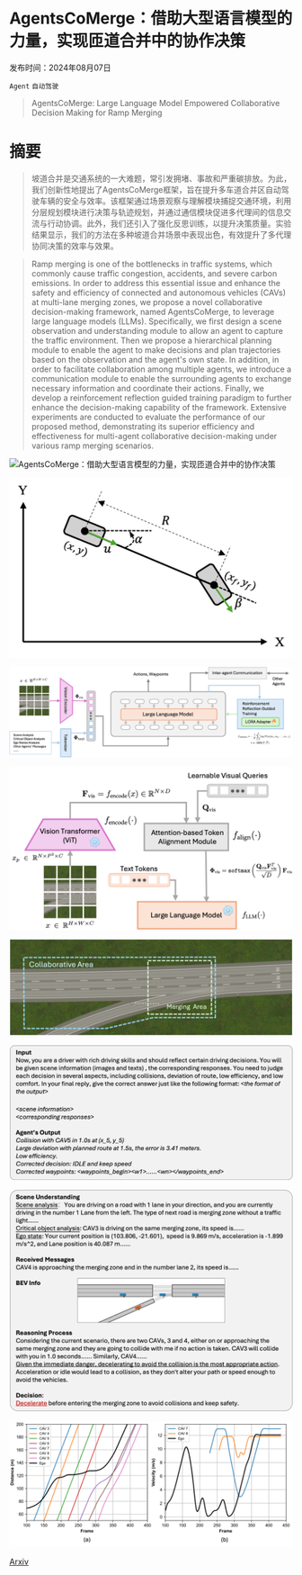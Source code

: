 # AgentsCoMerge：借助大型语言模型的力量，实现匝道合并中的协作决策

发布时间：2024年08月07日

`Agent` `自动驾驶`

> AgentsCoMerge: Large Language Model Empowered Collaborative Decision Making for Ramp Merging

# 摘要

> 坡道合并是交通系统的一大难题，常引发拥堵、事故和严重碳排放。为此，我们创新性地提出了AgentsCoMerge框架，旨在提升多车道合并区自动驾驶车辆的安全与效率。该框架通过场景观察与理解模块捕捉交通环境，利用分层规划模块进行决策与轨迹规划，并通过通信模块促进多代理间的信息交流与行动协调。此外，我们还引入了强化反思训练，以提升决策质量。实验结果显示，我们的方法在多种坡道合并场景中表现出色，有效提升了多代理协同决策的效率与效果。

> Ramp merging is one of the bottlenecks in traffic systems, which commonly cause traffic congestion, accidents, and severe carbon emissions. In order to address this essential issue and enhance the safety and efficiency of connected and autonomous vehicles (CAVs) at multi-lane merging zones, we propose a novel collaborative decision-making framework, named AgentsCoMerge, to leverage large language models (LLMs). Specifically, we first design a scene observation and understanding module to allow an agent to capture the traffic environment. Then we propose a hierarchical planning module to enable the agent to make decisions and plan trajectories based on the observation and the agent's own state. In addition, in order to facilitate collaboration among multiple agents, we introduce a communication module to enable the surrounding agents to exchange necessary information and coordinate their actions. Finally, we develop a reinforcement reflection guided training paradigm to further enhance the decision-making capability of the framework. Extensive experiments are conducted to evaluate the performance of our proposed method, demonstrating its superior efficiency and effectiveness for multi-agent collaborative decision-making under various ramp merging scenarios.

![AgentsCoMerge：借助大型语言模型的力量，实现匝道合并中的协作决策](../../../paper_images/2408.03624/merging_scenarios.png)

![AgentsCoMerge：借助大型语言模型的力量，实现匝道合并中的协作决策](../../../paper_images/2408.03624/vehicle_model.png)

![AgentsCoMerge：借助大型语言模型的力量，实现匝道合并中的协作决策](../../../paper_images/2408.03624/overall-architecture.png)

![AgentsCoMerge：借助大型语言模型的力量，实现匝道合并中的协作决策](../../../paper_images/2408.03624/visual-encoder.png)

![AgentsCoMerge：借助大型语言模型的力量，实现匝道合并中的协作决策](../../../paper_images/2408.03624/collaborative_merging_area.png)

![AgentsCoMerge：借助大型语言模型的力量，实现匝道合并中的协作决策](../../../paper_images/2408.03624/reinforcement_example.png)

![AgentsCoMerge：借助大型语言模型的力量，实现匝道合并中的协作决策](../../../paper_images/2408.03624/qualitative_analysis.png)

![AgentsCoMerge：借助大型语言模型的力量，实现匝道合并中的协作决策](../../../paper_images/2408.03624/case_study.png)

[Arxiv](https://arxiv.org/abs/2408.03624)